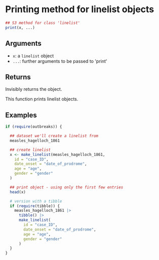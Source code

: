 # Printing method for linelist objects

```r
## S3 method for class 'linelist'
print(x, ...)
```

## Arguments

- `x`: a `linelist` object
- `...`: further arguments to be passed to 'print'

## Returns

Invisibly returns the object.

This function prints linelist objects.

## Examples

```r
if (require(outbreaks)) {

  ## dataset we'll create a linelist from
  measles_hagelloch_1861

  ## create linelist
  x <- make_linelist(measles_hagelloch_1861,
    id = "case_ID",
    date_onset = "date_of_prodrome",
    age = "age",
    gender = "gender"
  )

  ## print object - using only the first few entries
  head(x)

  # version with a tibble
  if (require(tibble)) {
    measles_hagelloch_1861 |>
      tibble() |>
      make_linelist(
        id = "case_ID",
        date_onset = "date_of_prodrome",
        age = "age",
        gender = "gender"
      )
  }
}
```
